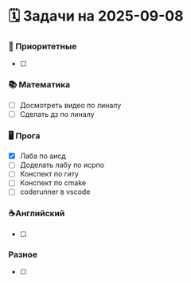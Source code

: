 # 🗓️ Задачи на 2025-09-08

### 🚀 Приоритетные
- [ ] 

### 📚 Математика
- [ ] Досмотреть видео по линалу
- [ ] Сделать дз по линалу

### 🖥️ Прога
- [x] Лаба по аисд
- [ ] Доделать лабу по исрпо
- [ ] Конспект по гиту
- [ ] Конспект по cmake
- [ ] coderunner в vscode

### ☕️Английский
- [ ] 
 
###  Разное
- [ ] 